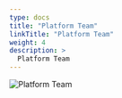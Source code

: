 ```yaml
---
type: docs
title: "Platform Team"
linkTitle: "Platform Team"
weight: 4
description: >
  Platform Team
---
```


![Platform Team](/images/bootcamp-slides/lightning-bootcamp/Slide4.PNG)
